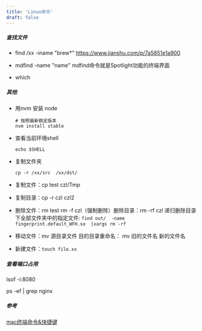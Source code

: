 ```yaml
---
title: 'Linux命令'
draft: false
---
```


##### 查找文件

- find /xx -iname "brew*"
  https://www.jianshu.com/p/7a5851e1a900

- mdfind -name "name"
  mdfind命令就是Spotlight功能的终端界面
- which

##### 其他

- 用nvm 安装 node

  ```
  # 按照最新稳定版本
  nvm install stable
  ```

- 查看当前环境shell

  ```
  echo $SHELL
  ```
  
- 复制文件夹

  ```
  cp -r /xx/src  /xx/dst/
  ```

- 复制文件：cp test czl/Tmp

- 复制目录：cp -r czl czl2

- 删除文件：rm test             rm -f czl（强制删除）删除目录：rm -rf czl
  递归删除目录下全部文件夹中的指定文件:  `find out/  -name fingerprint.default_WFH.so  |xargs rm -rf`  

- 移动文件：mv 源目录文件 目的目录重命名：  mv 旧的文件名 新的文件名

- 新建文件：`touch file.xx`

##### 查看端口占用

lsof -i:8080

ps -ef | grep nginx

##### 参考

[mac终端命令&快捷键](https://www.jianshu.com/p/aebb526c3a86)  